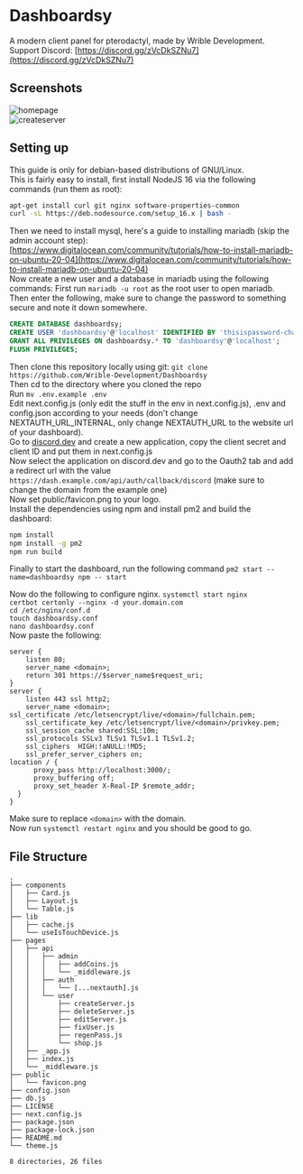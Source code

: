 # Dashboardsy

A modern client panel for pterodactyl, made by Wrible Development.   
Support Discord: [https://discord.gg/zVcDkSZNu7](https://discord.gg/zVcDkSZNu7)

## Screenshots
![homepage](https://cdn.discordapp.com/attachments/698854005987868692/937083265637023745/uu71hEpP.png)      
![createserver](https://cdn.discordapp.com/attachments/698854005987868692/937083791917338639/2R7I34rw.png)

## Setting up
This guide is only for debian-based distributions of GNU/Linux.   
This is fairly easy to install, first install NodeJS 16 via the following commands (run them as root):   
```sh
apt-get install curl git nginx software-properties-common 
curl -sL https://deb.nodesource.com/setup_16.x | bash - 
```   
Then we need to install mysql, here's a guide to installing mariadb (skip the admin account step): [https://www.digitalocean.com/community/tutorials/how-to-install-mariadb-on-ubuntu-20-04](https://www.digitalocean.com/community/tutorials/how-to-install-mariadb-on-ubuntu-20-04)   
Now create a new user and a database in mariadb using the following commands: First run `mariadb -u root` as the root user to open mariadb. Then enter the following, make sure to change the password to something secure and note it down somewhere.   
```sql
CREATE DATABASE dashboardsy;
CREATE USER 'dashboardsy'@'localhost' IDENTIFIED BY 'thisispassword-changeit';
GRANT ALL PRIVILEGES ON dashboardsy.* TO 'dashboardsy'@'localhost';
FLUSH PRIVILEGES;
```   
Then clone this repository locally using git: `git clone https://github.com/Wrible-Development/Dashboardsy`   
Then cd to the directory where you cloned the repo   
Run `mv .env.example .env`   
Edit next.config.js (only edit the stuff in the env in next.config.js), .env and config.json according to your needs (don't change NEXTAUTH_URL_INTERNAL, only change NEXTAUTH_URL to the website url of your dashboard).   
Go to [discord.dev](https://discord.com/developers/applications) and create a new application, copy the client secret and client ID and put them in next.config.js   
Now select the application on discord.dev and go to the Oauth2 tab and add a redirect url with the value `https://dash.example.com/api/auth/callback/discord` (make sure to change the domain from the example one)   
Now set public/favicon.png to your logo.   
Install the dependencies using npm and install pm2 and build the dashboard:   
```sh
npm install
npm install -g pm2
npm run build
```
Finally to start the dashboard, run the following command `pm2 start --name=dashboardsy npm -- start`   

Now do the following to configure nginx.
`systemctl start nginx`  
`certbot certonly --nginx -d your.domain.com`  
`cd /etc/nginx/conf.d`  
`touch dashboardsy.conf`  
`nano dashboardsy.conf`  
Now paste the following:  
```nginx
server {
    listen 80;
    server_name <domain>;
    return 301 https://$server_name$request_uri;
}
server {
    listen 443 ssl http2;    
    server_name <domain>;
ssl_certificate /etc/letsencrypt/live/<domain>/fullchain.pem;
    ssl_certificate_key /etc/letsencrypt/live/<domain>/privkey.pem;
    ssl_session_cache shared:SSL:10m;
    ssl_protocols SSLv3 TLSv1 TLSv1.1 TLSv1.2;
    ssl_ciphers  HIGH:!aNULL:!MD5;
    ssl_prefer_server_ciphers on;
location / {
      proxy_pass http://localhost:3000/;
      proxy_buffering off;
      proxy_set_header X-Real-IP $remote_addr;
  }
}
```  
Make sure to replace `<domain>` with the domain.  
Now run `systemctl restart nginx` and you should be good to go.

## File Structure
```
.
├── components
│   ├── Card.js
│   ├── Layout.js
│   └── Table.js
├── lib
│   ├── cache.js
│   └── useIsTouchDevice.js
├── pages
│   ├── api
│   │   ├── admin
│   │   │   ├── addCoins.js
│   │   │   └── _middleware.js
│   │   ├── auth
│   │   │   └── [...nextauth].js
│   │   └── user
│   │       ├── createServer.js
│   │       ├── deleteServer.js
│   │       ├── editServer.js
│   │       ├── fixUser.js
│   │       ├── regenPass.js
│   │       └── shop.js
│   ├── _app.js
│   ├── index.js
│   └── _middleware.js
├── public
│   └── favicon.png
├── config.json
├── db.js
├── LICENSE
├── next.config.js
├── package.json
├── package-lock.json
├── README.md
└── theme.js

8 directories, 26 files
```